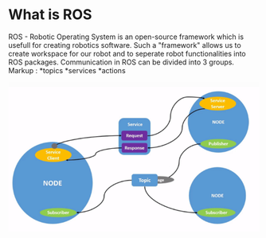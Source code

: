 # What is ROS
ROS - Robotic Operating System is an open-source framework which is usefull for creating robotics software.
Such a "framework" allows us to create workspace for our robot and to seperate robot functionalities into 
ROS packages. Communication in ROS can be divided into 3 groups. 
 Markup : 
    *topics
    *services
    *actions

![img_3.png](img_3.png)